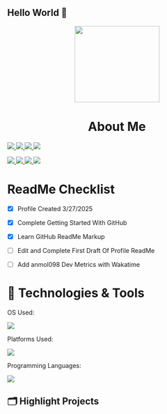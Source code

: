 ## Hello World 👋
<p align="center"> <img src="https://i.gifer.com/origin/f9/f96dbc47ab782dd9970b973046c3adee_w200.gif" height="175x" width="195px"/></p>
<h1 align="center"><b>About Me</b></h1>
<p align="left">

  <a href="https://github.com/Ru3n2013">
    <img src="https://img.shields.io/github/followers/Ru3n2013?style=social"/>
  </a>

  <a href="https://github.com/Ru3n2013">
    <img src="https://img.shields.io/github/stars/Ru3n2013/Ru3n2013?style=social"/>
  </a>
  
  <a href="https://github.com/Ru3n2013">
    <img src="https://img.shields.io/github/forks/Ru3n2013/Ru3n2013?style=social"/>
  </a>

  <a href="https://github.com/Ru3n2013">
    <img src="https://img.shields.io/github/watchers/Ru3n2013/Ru3n2013?style=social"/>
  </a> 
</p> 
<p align="left">
  <a href="https://github.com/Ru3n2013">
    <img src="https://img.shields.io/github/repo-size/Ru3n2013/Ru3n2013?style=social"/>
  </a>

  <a href="https://github.com/Ru3n2013">
    <img src="https://img.shields.io/github/languages/count/Ru3n2013/Ru3n2013?style=social"/>
  </a>

  <a href="https://github.com/Ru3n2013">
    <img src="https://img.shields.io/github/languages/top/Ru3n2013/Ru3n2013?style=social"/>
  </a>

  <a href="https://github.com/Ru3n2013">
    <img src="https://img.shields.io/github/last-commit/Ru3n2013/Ru3n2013?color=green&style=plastic"/>
  </a>
</p>
<h1>ReadMe Checklist</h1>

- [x] Profile Created 3/27/2025
- [x] Complete Getting Started With GitHub
- [x] Learn GitHub ReadMe Markup
- [ ] Edit and Complete First Draft Of Profile ReadMe
- [ ] Add anmol098 Dev Metrics with Wakatime


<h1>
🔧 Technologies & Tools </h1>

OS Used:
<p align="left">
  <a href="https://skillicons.dev">
    <img src="https://skillicons.dev/icons?i=windows,linux,ubuntu,apple" />
  </a>
</p>

Platforms Used:
<p align="left">
  <a href="https://skillicons.dev">
    <img src="https://skillicons.dev/icons?i=ae,androidstudio,blender,discord,flutter,idea,ai,ps,powershell,visualstudio,vscode,wordpress" />
  </a>
</p>

Programming Languages:
<p align="left">
  <a href="https://skillicons.dev">
    <img src="https://skillicons.dev/icons?i=java,css,py,html,php,js,kotlin,mysql," />
  </a>
</p>

## 🗂️ Highlight Projects



<!--
**Ru3n2013/Ru3n2013** is a ✨ _special_ ✨ repository because its `README.md` (this file) appears on your GitHub profile.

Here are some ideas to get you started:

- 🔭 I’m currently working on ...
- 🌱 I’m currently learning ...
- 👯 I’m looking to collaborate on ...
- 🤔 I’m looking for help with ...
- 💬 Ask me about ...
- 📫 How to reach me: ...
- 😄 Pronouns: ...
- ⚡ Fun fact: ...
-->
